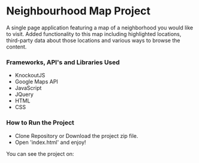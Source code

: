 # Neighbourhood Map Project
A single page application featuring a map of a neighborhood you would like to visit. Added functionality to this map including highlighted locations, third-party data about those locations and various ways to browse the content.

### Frameworks, API's and Libraries Used
- KnockoutJS
- Google Maps API
- JavaScript
- JQuery
- HTML
- CSS

### How to Run the Project
- Clone Repository or Download the project zip file.
- Open 'index.html' and enjoy!

You can see the project on: 


